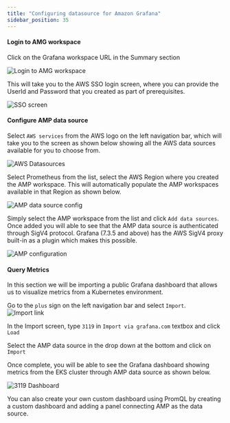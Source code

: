```yaml
---
title: "Configuring datasource for Amazon Grafana"
sidebar_position: 35
---
```

#### Login to AMG workspace

Click on the Grafana workspace URL in the Summary section

![Login to AMG workspace](/img/collecting-metrics/amg6.png)

This will take you to the AWS SSO login screen, where you can provide the UserId and Password that you created as part of prerequisites.


![SSO screen](/img/collecting-metrics/amg7.png)

#### Configure AMP data source

Select `AWS services` from the AWS logo on the left navigation bar, which will take you to the screen as shown below showing all the AWS data sources available for you to choose from.

![AWS Datasources](/img/collecting-metrics/amg8.png)

Select Prometheus from the list, select the AWS Region where you created the AMP workspace. This will automatically populate the AMP workspaces available in that Region as shown below.


![AMP data source config](/img/collecting-metrics/amg9.png)

Simply select the AMP workspace from the list and click `Add data sources`. Once added you will able to see that the AMP data source is authenticated through SigV4 protocol. Grafana (7.3.5 and above) has the AWS SigV4 proxy built-in as a plugin which makes this possible.

![AMP configuration](/img/collecting-metrics/amg10.png)

#### Query Metrics

In this section we will be importing a public Grafana dashboard that allows us to visualize metrics from a Kubernetes environment.

Go to the `plus` sign on the left navigation bar and select `Import`.
![Import link](/img/collecting-metrics/amg11.png)

In the Import screen, type `3119` in `Import via grafana.com` textbox and click `Load`

Select the AMP data source in the drop down at the bottom and click on `Import`


Once complete, you will be able to see the Grafana dashboard showing metrics from the EKS cluster through AMP data source as shown below.

![3119 Dashboard](/img/collecting-metrics/amg12.png)

You can also create your own custom dashboard using PromQL by creating a custom dashboard and adding a panel connecting AMP as the data source.
